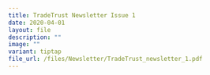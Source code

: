 ```yaml
---
title: TradeTrust Newsletter Issue 1
date: 2020-04-01
layout: file
description: ""
image: ""
variant: tiptap
file_url: /files/Newsletter/TradeTrust_newsletter_1.pdf
---
```

